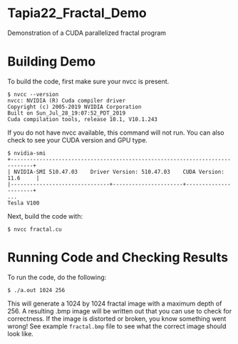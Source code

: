 # Tapia22_Fractal_Demo
Demonstration of a CUDA parallelized fractal program

# Building Demo
To build the code, first make sure your nvcc is present.

	$ nvcc --version
	nvcc: NVIDIA (R) Cuda compiler driver
	Copyright (c) 2005-2019 NVIDIA Corporation
	Built on Sun_Jul_28_19:07:52_PDT_2019
	Cuda compilation tools, release 10.1, V10.1.243

If you do not have nvcc available, this command will not run. You can also check to see your CUDA version and GPU type.

	$ nvidia-smi
	+-----------------------------------------------------------------------------+
	| NVIDIA-SMI 510.47.03    Driver Version: 510.47.03    CUDA Version: 11.6     |
	|-------------------------------+----------------------+----------------------+
	...
	Tesla V100

Next, build the code with:

	$ nvcc fractal.cu

# Running Code and Checking Results
To run the code, do the following:

	$ ./a.out 1024 256

This will generate a 1024 by 1024 fractal image with a maximum depth of 256. A resulting .bmp image will be written out that you can use to check for correctness. If the image is distorted or broken, you know something went wrong! See example `fractal.bmp` file to see what the correct image should look like.
